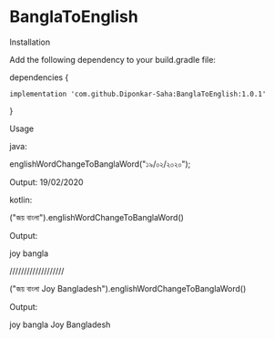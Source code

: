 # BanglaToEnglish

Installation

Add the following dependency to your build.gradle file:


dependencies {

    implementation 'com.github.Diponkar-Saha:BanglaToEnglish:1.0.1'
    
}

Usage

java: 

englishWordChangeToBanglaWord("১৯/০২/২০২০");

Output:
19/02/2020


kotlin:

("জয় বাংলা").englishWordChangeToBanglaWord()

Output:

joy bangla

///////////////////

("জয় বাংলা Joy Bangladesh").englishWordChangeToBanglaWord()

Output:

joy bangla Joy Bangladesh

